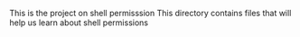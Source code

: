 This is the project on shell permisssion 
This directory contains files that will help us learn about shell permissions 

